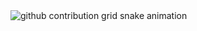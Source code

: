 <picture>
  <source media="(prefers-color-scheme: dark)" srcset="https://github.com/CylAlon/CylAlon/output/github-contribution-grid-snake-dark.svg">
  <source media="(prefers-color-scheme: light)" srcset="https://github.com/CylAlon/CylAlon/output/github-contribution-grid-snake.svg">
  <img alt="github contribution grid snake animation" src="https://github.com/CylAlon/CylAlon/output/github-contribution-grid-snake.svg">
</picture>

